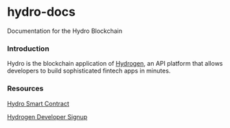 # hydro-docs
Documentation for the Hydro Blockchain
<H3>Introduction</H3>
<p>Hydro is the blockchain application of <a href="https://www.hydrogenplatform.com" target="_blank">Hydrogen</a>, an API platform that allows developers to build sophisticated fintech apps in minutes.</p>
<H3>Resources</H3>
<p><a href="https://github.com/hydrogen-dev/smart-contract">Hydro Smart Contract</a></p>
<p><a href="https://www.hydrogenplatform.com/sign-up" target="_blank">Hydrogen Developer Signup</a></p>
